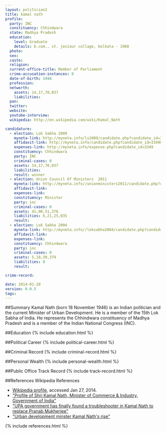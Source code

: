 ```yaml
---
layout: politician2
title: kamal nath
profile: 
  party: INC
  constituency: Chhindwara
  state: Madhya Pradesh
  education: 
    level: Graduate
    details: b.com., st. jeviour collage, kolkata - 1968
  photo: 
  sex: 
  caste: 
  religion: 
  current-office-title: Member of Parliament
  crime-accusation-instances: 0
  date-of-birth: 1948
  profession: 
  networth: 
    assets: 14,17,70,037
    liabilities: 
  pan: 
  twitter: 
  website: 
  youtube-interview: 
  wikipedia: http://en.wikipedia.com/wiki/Kamal_Nath

candidature: 
  - election: Lok Sabha 2009
    myneta-link: http://myneta.info/ls2009/candidate.php?candidate_id=3349
    affidavit-link: http://myneta.info/candidate.php?candidate_id=3349&scan=original
    expenses-link: http://myneta.info/expense.php?candidate_id=3349
    constituency: Chhindwara 
    party: INC
    criminal-cases: 0
    assets: 14,17,70,037
    liabilities: 
    result: winner 
  - election: Union Council Of Ministers  2011
    myneta-link: http://myneta.info//unionministers2011/candidate.php?candidate_id=14
    affidavit-link: 
    expenses-link: 
    constituency: Minister 
    party: inc
    criminal-cases: 0
    assets: 41,00,51,376
    liabilities: 6,21,25,035
    result:  
  - election: Lok Sabha 2004
    myneta-link: http://myneta.info//loksabha2004/candidate.php?candidate_id=2037
    affidavit-link: 
    expenses-link: 
    constituency: Chhindwara 
    party: inc
    criminal-cases: 0
    assets: 5,18,39,379
    liabilities: 0
    result:  

crime-record: 

date: 2014-01-28
version: 0.0.5
tags: 
---
```

##Summary
Kamal Nath (born 18 November 1946) is an Indian politician and the current Minister of Urban Development. He is a member of the 15th Lok Sabha of India. He represents the Chhindwara constituency of Madhya Pradesh and is a member of the Indian National Congress (INC).




##Education
{% include education.html %}


##Political Career
{% include political-career.html %}


##Criminal Record
{% include criminal-record.html %}


##Personal Wealth
{% include personal-wealth.html %}


##Public Office Track Record
{% include track-record.html %}


##References
Wikipedia References
- [Wikipedia profile]({{page.profile.wikipedia}}), accessed Jan 27, 2014.
- ["Profile of Shri Kamal Nath, Minister of Commerce & Industry, Government of India"][wiki1]
- ["UPA government has finally found a troubleshooter in Kamal Nath to replace Pranab Mukherjee"][wiki2]
- ["Urban development minster Kamal Nath's rise"][wiki3]

[wiki1]: http://commerce.nic.in/CIM-BIO.htm
[wiki2]: http://indiatoday.intoday.in/story/kamal-nath-the-touble-shooter-for-congress-after-pranab-mukherjee/1/237784.html
[wiki3]: http://www.dailymail.co.uk/indiahome/indianews/article-2253442/Urban-development-minster-Kamal-Naths-rise.html?ito=feeds-newsxml


{% include references.html %}